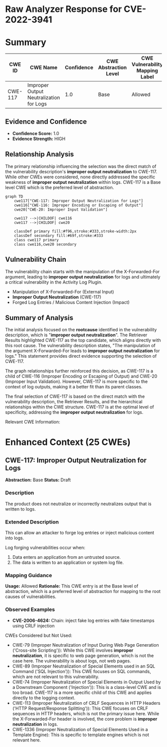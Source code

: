 # Raw Analyzer Response for CVE-2022-3941

# Summary
| CWE ID | CWE Name | Confidence | CWE Abstraction Level | CWE Vulnerability Mapping Label | CWE-Vulnerability Mapping Notes |
|---|---|---|---|---|---|
| CWE-117 | Improper Output Neutralization for Logs | 1.0 | Base | Allowed | Primary CWE |

## Evidence and Confidence

*   **Confidence Score:** 1.0
*   **Evidence Strength:** HIGH

## Relationship Analysis
The primary relationship influencing the selection was the direct match of the vulnerability description's **improper output neutralization** to CWE-117. While other CWEs were considered, none directly addressed the specific weakness of **improper output neutralization** within logs. CWE-117 is a Base level CWE which is the preferred level of abstraction.

```mermaid
graph TD
    cwe117["CWE-117: Improper Output Neutralization for Logs"]
    cwe116["CWE-116: Improper Encoding or Escaping of Output"]
    cwe20["CWE-20: Improper Input Validation"]

    cwe117 -->|CHILDOF| cwe116
    cwe117 -->|CHILDOF| cwe20

    classDef primary fill:#f96,stroke:#333,stroke-width:2px
    classDef secondary fill:#69f,stroke:#333
    class cwe117 primary
    class cwe116,cwe20 secondary
```

## Vulnerability Chain
The vulnerability chain starts with the manipulation of the X-Forwarded-For argument, leading to **improper output neutralization** for logs and ultimately a critical vulnerability in the Activity Log Plugin.
  - Manipulation of X-Forwarded-For (External Input)
  - **Improper Output Neutralization** (CWE-117)
  - Forged Log Entries / Malicious Content Injection (Impact)

## Summary of Analysis
The initial analysis focused on the **rootcause** identified in the vulnerability description, which is "**improper output neutralization**". The Retriever Results highlighted CWE-117 as the top candidate, which aligns directly with this root cause. The vulnerability description states, "The manipulation of the argument X-Forwarded-For leads to **improper output neutralization** for logs." This statement provides direct evidence supporting the selection of CWE-117.

The graph relationships further reinforced this decision, as CWE-117 is a child of CWE-116 (Improper Encoding or Escaping of Output) and CWE-20 (Improper Input Validation). However, CWE-117 is more specific to the context of log outputs, making it a better fit than its parent classes.

The final selection of CWE-117 is based on the direct match with the vulnerability description, the Retriever Results, and the hierarchical relationships within the CWE structure. CWE-117 is at the optimal level of specificity, addressing the **improper output neutralization** for logs.

Relevant CWE Information:

# Enhanced Context (25 CWEs)

## CWE-117: Improper Output Neutralization for Logs
**Abstraction:** Base
**Status:** Draft

### Description
The product does not neutralize or incorrectly neutralizes output that is written to logs.

### Extended Description

This can allow an attacker to forge log entries or inject malicious content into logs.

Log forging vulnerabilities occur when:

1.  Data enters an application from an untrusted source.
2.  The data is written to an application or system log file.

### Mapping Guidance
**Usage:** Allowed
**Rationale:** This CWE entry is at the Base level of abstraction, which is a preferred level of abstraction for mapping to the root causes of vulnerabilities.

### Observed Examples
- **CVE-2006-4624:** Chain: inject fake log entries with fake timestamps using CRLF injection

CWEs Considered but Not Used:

*   CWE-79 (Improper Neutralization of Input During Web Page Generation ('Cross-site Scripting')): While this CWE involves **improper neutralization**, it is specific to web page generation, which is not the case here. The vulnerability is about logs, not web pages.
*   CWE-89 (Improper Neutralization of Special Elements used in an SQL Command ('SQL Injection')): This CWE focuses on SQL commands, which are not relevant to this vulnerability.
*   CWE-74 (Improper Neutralization of Special Elements in Output Used by a Downstream Component ('Injection')): This is a class-level CWE and is too broad. CWE-117 is a more specific child of this CWE and applies directly to the logging context.
*   CWE-113 (Improper Neutralization of CRLF Sequences in HTTP Headers ('HTTP Request/Response Splitting')): This CWE focuses on CRLF sequences in HTTP headers, which is not the primary issue here. While the X-Forwarded-For header is involved, the core problem is **improper neutralization** in logs.
* CWE-1336 (Improper Neutralization of Special Elements Used in a Template Engine): This is specific to template engines which is not relevant here.